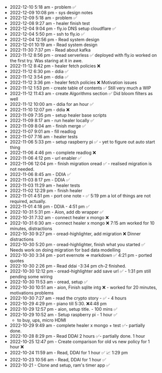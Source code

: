 - 2022-12-10 5:18 am - problem ✅
- 2022-12-09 10:08 pm - sys design notes
- 2022-12-09 5:18 am - problem ✅
- 2022-12-08 9:27 am - healer finish test
- 2022-12-04 9:04 pm - fly.io DNS setup cloudflare ✅
- 2022-12-04 5:50 pm -  ssh to fly.io ✅
- 2022-12-04 12:56 pm - Read system design 
- 2022-12-01 10:19 am - Read system design
- 2022-11-30 7:37 pm - Read about kafka
- 2022-11-12 8:56 pm - oread serverless ✅ deployed with fly.io worked on the first try. Was staring at it in awe. 
- 2022-11-12 8:42 pm - healer fetch policies ❌
- 2022-11-12 6:30 pm - ddia ✅
- 2022-11-12 3:54 pm - ddia ✅
- 2022-11-12 3:36 pm - healer fetch policies ❌ Motivation issues
- 2022-11-12 1:53 pm - create table of contents ✅ Still very much a WIP
- 2022-11-12 11:43 am - create Algorithms section ✅ Did bloom filters as well
- 2022-11-12 10:00 am - ddia for an hour ✅
- 2022-11-10 12:07 pm - ddia ❌
- 2022-11-09 7:35 pm - setup healer base scripts
- 2022-11-09 8:17 am - run healer locally ✅
- 2022-11-09 8:04 am - finish merge ✅
- 2022-11-07 9:01 am - fill readlog 
- 2022-11-07 7:16 am - healer tests
- 2022-11-06 5:33 pm - setup raspberry pi ✅ - yet to figure out auto start thing
- 2022-11-06 4:46 pm - complete readlog ❌
- 2022-11-06 4:12 pm - url enabler ✅
- 2022-11-06 12:04 pm - finish migration oread ✅ - realised migration is not needed.
- 2022-11-06 8:45 am - DDIA ✅
- 2022-11-03 8:17 pm - DDIA ✅
- 2022-11-03 11:29 am - healer tests
- 2022-11-02 12:29 pm - finish healer
- 2022-11-01 4:51 pm - port one note - ✅ 5:19 pm a lot of things are not required, actually. 
- 2022-11-01 4:18 pm - DDIA - 4:51 pm ✅
- 2022-10-31 5:31 pm - Aion, add db wrapper ✅
- 2022-10-31 7:32 am - connect healer x mongo ❌
- 2022-10-31 6:30 am - connect healer x mongo ❌ 7:15 am worked for 10 minutes, distractions
- 2022-10-30 9:27 pm - oread-highlighter, add migration  ❌ Dinner distractions
- 2022-10-30 5:20 pm - oread-highlighter, finish what you started ✅ Needs work on doing migration for bad data modelling
- 2022-10-30 3:34 pm - port evernote => markdown ✅ 4:21 pm - ported quotes
- 2022-10-30 2:26 pm - Read ddai -3:34 pm ch-2 finished.
- 2022-10-30 12:12 pm - oread-highlighter add save url ✅ - 1:31 pm still pending some wiring 
- 2022-10-30 11:53 am - oread, setup ✅
- 2022-10-30 10:51 am - aion, Finish sqlite intg  ❌ - worked for 20 minutes, motivations problems 
- 2022-10-30 7:27 am - read the crypto story - ✅ - 4 hours 
- 2022-10-29 4:29 pm - piano till 5:30. ❌4:48 pm 
- 2022-10-29 12:57 pm - aion, setup title. - 100 mins ✅
- 2022-10-29 10:52 am - Setup raspberry pi - 1 hour ✅ 
  - to buy, ups, micro HDMI
- 2022-10-29 9:49 am - complete healer x mongo + test ✅- partially done.
- 2022-10-28 8:29 pm - Read DDAI 2 hours ✅- partially done. 1 hour
- 2022-10-25 12:47 pm - Create comparison for old vs new policy for 1 hour ❌
- 2022-10-24 11:59 am - Read, DDAI for 1 hour ✅ 📈 1:29 pm  
- 2022-10-23 10:56 am - Read, DDAI for 1 hour ✅
- 2022-10-21 - Clone and setup, ram's timer app ✅